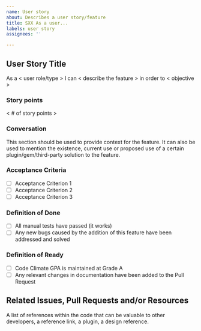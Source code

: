 ```yaml
---
name: User story
about: Describes a user story/feature
title: SXX As a user...
labels: user story
assignees: ''

---
```


## User Story Title

As a < user role/type > I can < describe the feature > in order to < objective >


### Story points

< # of story points >

### Conversation

This section should be used to provide context for the feature. It can also be used to mention the existence, current use or proposed use of a certain plugin/gem/third-party solution to the feature.

### Acceptance Criteria

- [ ] Acceptance Criterion 1
- [ ] Acceptance Criterion 2
- [ ] Acceptance Criterion 3

### Definition of Done

- [ ] All manual tests have passed (it works)
- [ ] Any new bugs caused by the addition of this feature have been addressed and solved

### Definition of Ready

- [ ] Code Climate GPA is maintained at Grade A
- [ ] Any relevant changes in documentation have been added to the Pull Request

## Related Issues, Pull Requests and/or Resources
A list of references within the code that can be valuable to other developers, a reference link, a plugin, a design reference.
